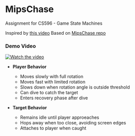# MipsChase
Assignment for CS596 - Game State Machines

Inspired by [this video](https://www.youtube.com/watch?v=Q2D1xoGjviU) 
Based on [MipsChase repo](https://github.com/Prof-Chris/MipsChase)

### Demo Video
[![Watch the video](https://www.youtube.com/watch?v=pvuPb3OyqA8)](https://www.youtube.com/watch?v=pvuPb3OyqA8)

- **Player Behavior**
	- Moves slowly with full rotation
	- Moves fast with limited rotation
	- Slows down when rotation angle is outside threshold
	- Can dive to catch the target
	- Enters recovery phase after dive

- **Target Behavior**
	- Remains idle until player approeaches
	- Hops away when too close, avoiding screen edges
	- Attaches to player when caught

